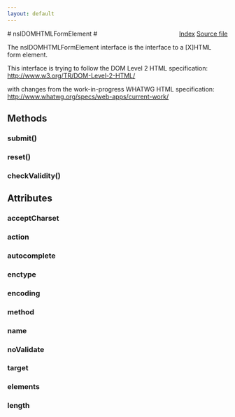 ```yaml
---
layout: default
---
```

<div class='links' style='float:right'><a href="../index.html">Index</a>
<a href="http://dxr.mozilla.org/mozilla-central/source/dom/interfaces/html/nsIDOMHTMLFormElement.idl">Source file</a>
</div>
# nsIDOMHTMLFormElement #
  
The nsIDOMHTMLFormElement interface is the interface to a [X]HTML  
form element.  
  
This interface is trying to follow the DOM Level 2 HTML specification:  
http://www.w3.org/TR/DOM-Level-2-HTML/  
  
with changes from the work-in-progress WHATWG HTML specification:  
http://www.whatwg.org/specs/web-apps/current-work/  
  

## Methods ##

### submit() ###

### reset() ###

### checkValidity() ###

## Attributes ##

### acceptCharset ###

### action ###

### autocomplete ###

### enctype ###

### encoding ###

### method ###

### name ###

### noValidate ###

### target ###

### elements ###

### length ###
